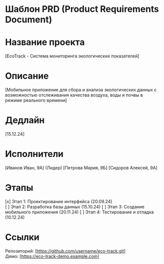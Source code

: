 # Шаблон PRD (Product Requirements Document)
<!-- 
ИНСТРУКЦИИ ПО ИСПОЛЬЗОВАНИЮ ШАБЛОНА:
1. Замените все примеры в квадратных скобках [Пример] на ваши реальные данные
2. Удалите эти инструкции после заполнения шаблона
3. Сохраните файл с названием вашего проекта, например "PRD_МойПроект.md"
4. Все разделы обязательны к заполнению
-->

# Название проекта
[EcoTrack - Система мониторинга экологических показателей]

# Описание  
<!-- Краткое описание проекта (1-2 предложения) -->
[Мобильное приложение для сбора и анализа экологических данных с возможностью отслеживания качества воздуха, воды и почвы в режиме реального времени]

# Дедлайн 
<!-- Укажите финальную дату завершения проекта в формате ДД.ММ.ГГ -->
[15.12.24]

# Исполнители  
<!-- Укажите всех участников проекта в формате [Фамилия Имя, Класс/Группа] -->
<!-- Отметьте лидера проекта, добавив (Лидер) после его имени -->
[Иванов Иван, 9А] (Лидер) 
[Петрова Мария, 9Б]
[Сидоров Алексей, 9А]

# Этапы  
<!-- Перечислите основные этапы проекта с датами завершения -->
<!-- Используйте [x] для выполненных этапов и [ ] для невыполненных -->
[x] Этап 1: Проектирование интерфейса (20.09.24)  
[ ] Этап 2: Разработка базы данных (15.10.24) 
[ ] Этап 3: Создание мобильного приложения (20.11.24)
[ ] Этап 4: Тестирование и отладка (10.12.24)

# Ссылки  
<!-- Добавьте ссылки на репозиторий, демо-версию, документацию и т.д. -->
Репозиторий: [https://github.com/username/eco-track.git]  
Демо: [https://eco-track-demo.example.com]
